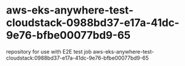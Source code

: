 # aws-eks-anywhere-test-cloudstack-0988bd37-e17a-41dc-9e76-bfbe00077bd9-65
repository for use with E2E test job aws-eks-anywhere-test-cloudstack:0988bd37-e17a-41dc-9e76-bfbe00077bd9-65
